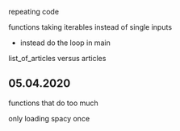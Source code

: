 repeating code

functions taking iterables instead of single inputs 
- instead do the loop in main

list_of_articles versus articles

## 05.04.2020

functions that do too much

only loading spacy once


